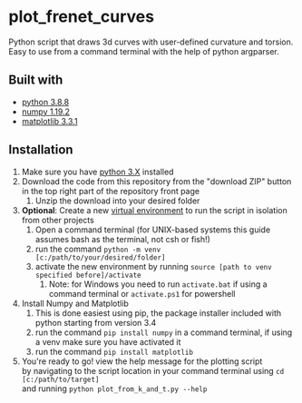 # plot_frenet_curves
Python script that draws 3d curves with user-defined curvature and torsion. Easy to use from a command terminal with the help of python argparser.

## Built with
* [python 3.8.8](https://www.python.org/)
* [numpy 1.19.2](https://numpy.org/)
* [matplotlib 3.3.1](https://matplotlib.org/)

## Installation
1. Make sure you have [python 3.X](https://www.python.org/downloads/) installed
2. Download the code from this repository from the "download ZIP" button in the top right part of the repository front page  
    1. Unzip the download into your desired folder
2. **Optional**: Create a new [virtual environment](https://docs.python.org/3/tutorial/venv.html) to run the script in isolation from other projects
    1. Open a command terminal (for UNIX-based systems this guide assumes bash as the terminal, not csh or fish!)
    2. run the command `python -m venv [c:/path/to/your/desired/folder]`  
    3. activate the new environment by running `source [path to venv specified before]/activate`  
        1. Note: for Windows you need to run `activate.bat` if using a command terminal or `activate.ps1` for powershell
4. Install Numpy and Matplotlib
    1. This is done easiest using pip, the package installer included with python starting from version 3.4  
    2. run the command `pip install numpy` in a command terminal, if using a venv make sure you have activated it
    3. run the command `pip install matplotlib`    
 5. You're ready to go! view the help message for the plotting script  
 by navigating to the script location in your command terminal using `cd [c:/path/to/target]`  
 and running `python plot_from_k_and_t.py --help`
